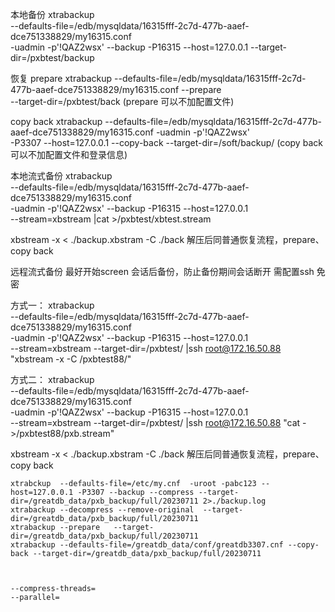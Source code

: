 

本地备份
xtrabackup  \
--defaults-file=/edb/mysqldata/16315fff-2c7d-477b-aaef-dce751338829/my16315.conf \
-uadmin -p'!QAZ2wsx' --backup -P16315 --host=127.0.0.1 --target-dir=/pxbtest/backup

恢复
prepare 
xtrabackup --defaults-file=/edb/mysqldata/16315fff-2c7d-477b-aaef-dce751338829/my16315.conf  --prepare  \
--target-dir=/pxbtest/back
(prepare 可以不加配置文件)

copy back 
xtrabackup --defaults-file=/edb/mysqldata/16315fff-2c7d-477b-aaef-dce751338829/my16315.conf -uadmin -p'!QAZ2wsx' \
-P3307 --host=127.0.0.1 --copy-back  --target-dir=/soft/backup/
(copy back 可以不加配置文件和登录信息)

本地流式备份
xtrabackup  \
--defaults-file=/edb/mysqldata/16315fff-2c7d-477b-aaef-dce751338829/my16315.conf \
-uadmin -p'!QAZ2wsx' --backup -P16315 --host=127.0.0.1 \
--stream=xbstream  |cat >/pxbtest/xbtest.stream

xbstream -x < ./backup.xbstram -C ./back
解压后同普通恢复流程，prepare、copy back 


远程流式备份
最好开始screen 会话后备份，防止备份期间会话断开
需配置ssh 免密

方式一：
xtrabackup  \
--defaults-file=/edb/mysqldata/16315fff-2c7d-477b-aaef-dce751338829/my16315.conf \
-uadmin -p'!QAZ2wsx' --backup -P16315 --host=127.0.0.1 \
--stream=xbstream  --target-dir=/pxbtest/ |ssh root@172.16.50.88 "xbstream -x -C /pxbtest88/"

方式二：
xtrabackup  \
--defaults-file=/edb/mysqldata/16315fff-2c7d-477b-aaef-dce751338829/my16315.conf \
-uadmin -p'!QAZ2wsx' --backup -P16315 --host=127.0.0.1 \
--stream=xbstream  --target-dir=/pxbtest/ |ssh root@172.16.50.88 "cat - >/pxbtest88/pxb.stream"

xbstream -x < ./backup.xbstram -C ./back
解压后同普通恢复流程，prepare、copy back 








```
xtrabckup  --defaults-file=/etc/my.cnf  -uroot -pabc123 --host=127.0.0.1 -P3307 --backup --compress --target-dir=/greatdb_data/pxb_backup/full/20230711 2>./backup.log
xtrabackup --decompress --remove-original  --target-dir=/greatdb_data/pxb_backup/full/20230711
xtrabackup --prepare   --target-dir=/greatdb_data/pxb_backup/full/20230711
xtrabackup --defaults-file=/greatdb_data/conf/greatdb3307.cnf --copy-back --target-dir=/greatdb_data/pxb_backup/full/20230711



--compress-threads=
--parallel=

```